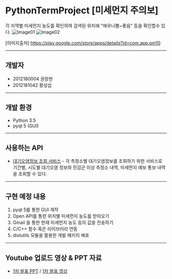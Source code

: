 # PythonTermProject [미세먼지 주의보]

각 지역별 미세먼지 농도를 확인하여 검색된 위치에 "매우나쁨~좋음" 등을 확인할수 있다.
![Image01](https://lh6.ggpht.com/ieEiNpEHiNIzyQ7XOxzgbdAUYoYHXfzcIIa5mcyfPwySryPdEgwCpmsJZYhSIu6VaKY=h900-rw)
![Image02](https://lh4.ggpht.com/iNiHTBLr4adTsi5XZxhn7IKR1cMjPk2UM4iCnFw92mooNKlw69z3K1Jk-tzhPrJvrsI=h900-rw)

[이미지출처] https://play.google.com/store/apps/details?id=com.app.pm10

----------
개발자
----------
+ 2012180004 권창현
+ 2012181042 황성섭

---------
개발 환경
---------
+ Python 3.5
+ pyqt 5 (GUI)

---------
사용하는 API
---------
+ [대기오염정보 조회 서비스](https://www.data.go.kr/subMain.jsp#/L3B1YnIvdXNlL3ByaS9Jcm9zT3BlbkFwaURldGFpbC9vcGVuQXBpTGlzdFBhZ2UkQF4wMTJtMjEkQF5wdWJsaWNEYXRhUGs9MTUwMDA1ODEkQF5icm1DZD1PQzAwMTIkQF5tYWluRmxhZz10cnVl) - 각 측정소별 대기오염정보를 조회하기 위한 서비스로 기간별, 시도별 대기오염 정보와 민감군 이상 측정소 내역, 미세먼지 예보 통보 내역을 조회할 수 있다.

---------
구현 예정 내용
---------
 1. pyqt 5를 통한 GUI 제작
 2. Open API를 통한 위치별 미세먼지 농도를 받아오기
 3. Gmail 을 통한 현재 미세먼지 농도 등의 값을 전송하기
 4. C/C++ 함수 혹은 라이브러리 연동
 5. distutils 모듈을 활용한 개발 패키지 배포
 
---------
Youtube 업로드 영상 & PPT 자료
---------
+ [1차 발표 PPT](https://github.com/WindowsHyun/PythonTermProject/blob/master/Documnet/%5B1%EC%B0%A8%5D%EC%8A%A4%ED%81%AC%EB%A6%BD%ED%8A%B8%20%EC%96%B8%EC%96%B4%20%ED%85%80%ED%94%84%EB%A1%9C%EC%A0%9D%ED%8A%B8%20%EA%B8%B0%ED%9A%8D.pptx?raw=true) / [1차 발표 영상](https://www.youtube.com/watch?v=pi8r_2Kas5w)

